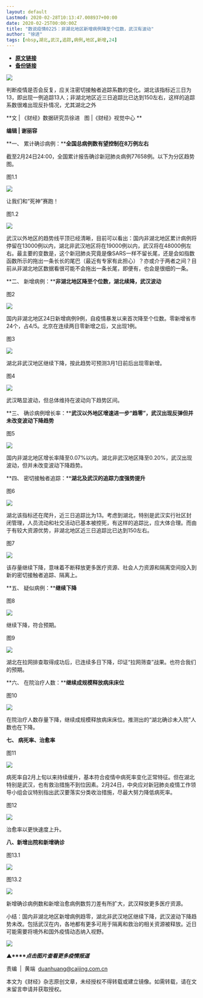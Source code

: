 ```yaml
---
layout: default
Lastmod: 2020-02-28T10:13:47.008937+00:00
date: 2020-02-25T00:00:00Z
title: "数说疫情0225：非湖北地区新增病例降至个位数，武汉有波动"
author: "徐进"
tags: [nbsp,湖北,武汉,追踪,病例,地区,新增,24]
---
```


* [**原文链接**](https://mp.weixin.qq.com/s/BpzUpWkfZwFXrEspbKaOpg)
* [**备份链接**](http://archive.today/63lp8)


![](/images/post/77e6cfb5c7ef66e00d9bd04f74961594.jpg)

判断疫情是否会反复，应关注密切接触者追踪系数的变化。湖北该指标近三日为13，即出现一例追踪13人；非湖北地区近三日追踪比已达到150左右，这样的追踪系数很难出现反扑情况，尤其湖北之外

**文 | 《财经》数据研究员徐进   图 |《财经》视觉中心 **

**编辑 | 谢丽容**

**一、 累计确诊病例：****全国总病例数有望控制在8万例左右**

截至2月24日24:00，全国累计报告确诊新冠肺炎病例77658例。以下为分区趋势图。

图1.1

![](/images/post/f8919af5a3b0452834e30ecc1031eca7.jpg)

让我们和“死神”赛跑！

图1.2

![](/images/post/915b3e4288fc55dee296e86b78aa92fa.jpg)

武汉以外地区的趋势线平顶已经清晰，目前可以看出：国内非湖北地区累计病例将停留在13000例以内，湖北非武汉地区将在19000例以内，武汉将在48000例左右。最主要的变数是，这个新冠肺炎究竟是像SARS一样不留长尾，还是会如指数函数所示的拖出一条长长的尾巴（最近有专家有此担心）？亦或介于两者之间？目前从非湖北地区数据看很可能不会拖出一条长尾，即便有，也会是很细的一条。

**二、 新增病例：****非湖北地区降至个位数，湖北续降，武汉波动**

图2  

![](/images/post/0704ab8fe29bdde10092d5d0c1b47026.jpg)

国内非湖北地区24日新增病例9例，自疫情暴发以来首次降至个位数。零新增省市24个，占4/5。北京在连续两日零新增之后，又出现1例。

图3

![](/images/post/9b82c7cad621bc76dd6e81050541d9ca.jpg)

湖北非武汉地区继续下降，按此趋势可预测3月1日前后出现零新增。

图4

![](/images/post/3405bec9a106f99667262bcc2cc7257a.jpg)

武汉略显波动，但总体维持在波动向下趋势区间。

**三、 确诊病例增长率：****武汉以外地区增速进一步“趋零”，武汉出现反弹但并未改变波动下降趋势**

图5

![](/images/post/8a15a13f2ecab1bdb09820fae5843d0b.jpg)

国内非湖北地区增长率降至0.07%以内。湖北非武汉地区降至0.20%，武汉出现波动，但并未改变波动下降趋势。

**四、 密切接触者追踪：****湖北及武汉的追踪力度强势提升**

图6

![](/images/post/3f8939fbf7c326fc3bc7f6827a32e6b4.jpg)

湖北该指标还在爬升，近三日追踪比为13。考虑到湖北，特别是武汉实行社区封闭管理，人员流动和社交活动已基本被控死，有这样的追踪比，应大体合理。而由于有较大资源优势，非湖北地区近三日追踪比已达到150左右。

图7

![](/images/post/4443a01f4e6befba0ef434dc1445c8e0.jpg)

该存量继续下降，意味着不断释放更多医疗资源、社会人力资源和隔离空间投入到新的密切接触者追踪、隔离上。

**五、 疑似病例：****继续下降**

图8

![](/images/post/2b153392a14b29facf53746dadf3d52e.jpg)

继续下降，符合预期。

图9

![](/images/post/bf6b1f35c699ed00382060c4b01739a6.jpg)

湖北在拉网排查取得成功后，已连续多日下降，印证“拉网筛查”战果。也符合我们的预期。

**六、 在院治疗人数：****继续成规模释放病床床位**

图10

![](/images/post/89718603784c16e30580ffd341a7c21f.jpg)

在院治疗人数存量下降，继续成规模释放病床床位。推测出的“湖北确诊未入院”人数也在下降。

**七、 病死率、治愈率**

图11

![](/images/post/ef2ea9d11f03123a7827554d2de84d94.jpg)

病死率自2月上旬以来持续缓升，基本符合疫情中病死率变化正常特征。但在湖北特别是武汉，也有救治措施不到位因素。2月24日，中央应对新冠肺炎疫情工作领导小组会议特别指出武汉要落实分类收治措施，尽最大努力降低病死率。

图12

![](/images/post/dc66843f20a84aa59d8e0470df0eb1da.jpg)

治愈率以更快速度上升。

**八、新增出院和新增确诊**

图13.1

![](/images/post/3c2ea40c3de796ef39cbbe871c6d2a81.jpg)

图13.2

![](/images/post/228ca9b77f0b42619d7cf870a07d585b.jpg)

新增确诊病例数和新增治愈病例数剪刀差有所扩大，武汉释放更多医疗资源。

小结：国内非湖北地区新增病例趋零，湖北非武汉地区继续下降，武汉波动下降趋势未改。包括武汉在内，各地都有更多可用于隔离和救治的相关资源被释放。近日可能需要将境外和国外疫情动态纳入视野。

[![](/images/post/4d24a5670c9a87791ea8b757d030c0d3.jpg)](https://mp.weixin.qq.com/mp/homepage?__biz=MjM5NDU5NTM4MQ==&hid=29&sn=21c0f34c737748fe3b2c372bb40ae622)

**▲****_点击图片查看更多疫情报道_**

  

  

责编  |  黄端  duanhuang@caijing.com.cn

本文为《财经》杂志原创文章，未经授权不得转载或建立镜像。如需转载，请在文末留言申请并获取授权。

